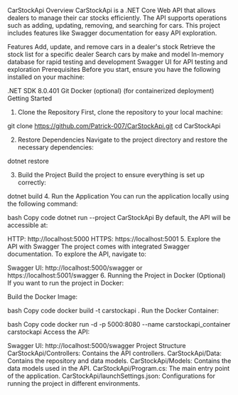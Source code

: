 CarStockApi
Overview
CarStockApi is a .NET Core Web API that allows dealers to manage their car stocks efficiently. The API supports operations such as adding, updating, removing, and searching for cars. This project includes features like Swagger documentation for easy API exploration.

Features
Add, update, and remove cars in a dealer's stock
Retrieve the stock list for a specific dealer
Search cars by make and model
In-memory database for rapid testing and development
Swagger UI for API testing and exploration
Prerequisites
Before you start, ensure you have the following installed on your machine:

.NET SDK 8.0.401
Git
Docker (optional) (for containerized deployment)
Getting Started
1. Clone the Repository
First, clone the repository to your local machine:

git clone https://github.com/Patrick-007/CarStockApi.git
cd CarStockApi

2. Restore Dependencies
Navigate to the project directory and restore the necessary dependencies:

dotnet restore

3. Build the Project
Build the project to ensure everything is set up correctly:

dotnet build
4. Run the Application
You can run the application locally using the following command:

bash
Copy code
dotnet run --project CarStockApi
By default, the API will be accessible at:

HTTP: http://localhost:5000
HTTPS: https://localhost:5001
5. Explore the API with Swagger
The project comes with integrated Swagger documentation. To explore the API, navigate to:

Swagger UI: http://localhost:5000/swagger or https://localhost:5001/swagger
6. Running the Project in Docker (Optional)
If you want to run the project in Docker:

Build the Docker Image:

bash
Copy code
docker build -t carstockapi .
Run the Docker Container:

bash
Copy code
docker run -d -p 5000:8080 --name carstockapi_container carstockapi
Access the API:

Swagger UI: http://localhost:5000/swagger
Project Structure
CarStockApi/Controllers: Contains the API controllers.
CarStockApi/Data: Contains the repository and data models.
CarStockApi/Models: Contains the data models used in the API.
CarStockApi/Program.cs: The main entry point of the application.
CarStockApi/launchSettings.json: Configurations for running the project in different environments.